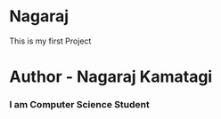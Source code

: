 # Nagaraj
This is my  first Project

<h1>Author - Nagaraj Kamatagi</h1>
<h3>I am Computer Science Student </h3>
